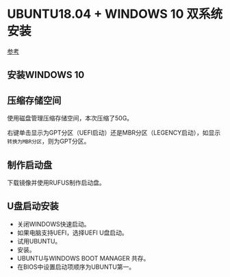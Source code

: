# UBUNTU18.04 + WINDOWS 10 双系统安装
[参考](https://blog.csdn.net/zhujinchong/article/details/80954911)
## 安装WINDOWS 10
## 压缩存储空间
使用磁盘管理压缩存储空间，本次压缩了50G。

右键单击显示为GPT分区（UEFI启动）还是MBR分区（LEGENCY启动），如显示`转换为MBR分区`，则为GPT分区。

## 制作启动盘
下载镜像并使用RUFUS制作启动盘。

## U盘启动安装
* 关闭WINDOWS快速启动。
* 如果电脑支持UEFI，选择UEFI U盘启动。
* 试用UBUNTU。
* 安装。
* UBUNTU与WINDOWS BOOT MANAGER 共存。
* 在BIOS中设置启动项顺序为UBUNTU第一。


